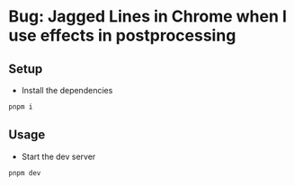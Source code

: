 # Bug: Jagged Lines in Chrome when I use effects in postprocessing

## Setup

- Install the dependencies

```bash
pnpm i
```

## Usage

- Start the dev server

```bash
pnpm dev
```
